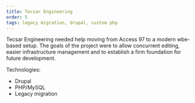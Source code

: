 ```yaml
---
title: Tecsar Engineering
order: 5
tags: legacy migration, drupal, custom php
---
```


Tecsar Engineering needed help moving from Access 97 to a modern wbe-based setup. The goals of the project were to allow concurrent editing, easier infrastructure management and to establish a firm foundation for future development.

Technologies:

* Drupal
* PHP/MySQL
* Legacy migration
